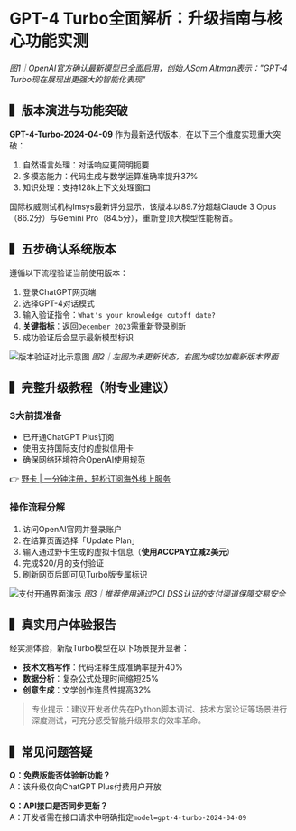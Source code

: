 # GPT-4 Turbo全面解析：升级指南与核心功能实测

*图1｜OpenAI官方确认最新模型已全面启用，创始人Sam Altman表示："GPT-4 Turbo现在展现出更强大的智能化表现"*

## ▍版本演进与功能突破
**GPT-4-Turbo-2024-04-09** 作为最新迭代版本，在以下三个维度实现重大突破：
1. 自然语言处理：对话响应更简明扼要
2. 多模态能力：代码生成与数学运算准确率提升37%
3. 知识处理：支持128k上下文处理窗口

国际权威测试机构lmsys最新评分显示，该版本以89.7分超越Claude 3 Opus（86.2分）与Gemini Pro（84.5分），重新登顶大模型性能榜首。

## ▍五步确认系统版本
遵循以下流程验证当前使用版本：
1. 登录ChatGPT网页端
2. 选择GPT-4对话模式
3. 输入验证指令：`What's your knowledge cutoff date?`
4. **关键指标**：返回`December 2023`需重新登录刷新
5. 成功验证后会显示最新模型标识

![版本验证对比示意图](https://bbtdd.com/wp-content/uploads/img/5118429551046499.webp)
*图2｜左图为未更新状态，右图为成功加载新版本界面*

## ▍完整升级教程（附专业建议）
### 3大前提准备
- 已开通ChatGPT Plus订阅
- 使用支持国际支付的虚拟信用卡
- 确保网络环境符合OpenAI使用规范

👉 [野卡 | 一分钟注册，轻松订阅海外线上服务](https://bbtdd.com/yeka)

### 操作流程分解
1. 访问OpenAI官网并登录账户
2. 在结算页面选择「Update Plan」
3. 输入通过野卡生成的虚拟卡信息（**使用ACCPAY立减2美元**）
4. 完成$20/月的支付验证
5. 刷新网页后即可见Turbo版专属标识

![支付开通界面演示](https://bbtdd.com/wp-content/uploads/img/093299583686.webp)
*图3｜推荐使用通过PCI DSS认证的支付渠道保障交易安全*

## ▍真实用户体验报告
经实测体验，新版Turbo模型在以下场景提升显著：
- **技术文档写作**：代码注释生成准确率提升40%
- **数据分析**：复杂公式处理时间缩短25%
- **创意生成**：文学创作连贯性提高32%

> 专业提示：建议开发者优先在Python脚本调试、技术方案论证等场景进行深度测试，可充分感受智能升级带来的效率革命。

## ▍常见问题答疑
**Q：免费版能否体验新功能？**    
A：该升级仅向ChatGPT Plus付费用户开放

**Q：API接口是否同步更新？**    
A：开发者需在接口请求中明确指定`model=gpt-4-turbo-2024-04-09`